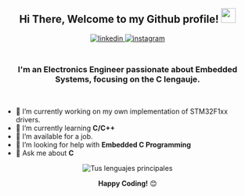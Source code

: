 <div align="center">
<h2> Hi There, Welcome to my Github profile! <img src="https://github.com/abdoachhoubi/abdoachhoubi/blob/main/gifs/Hi.gif" width="30"></h2>
<a href="https://www.linkedin.com/in/kelvin-arath-garc%C3%ADa-gonz%C3%A1lez-a3ab0a248/?locale=es_ES" target="_blank">
<img src=https://img.shields.io/badge/linkedin-%2300acee.svg?color=405DE6&style=for-the-badge&logo=linkedin&logoColor=white alt=linkedin style="margin-bottom: 5px;" />
</a>
<a href="https://www.instagram.com/arathhh8/" target="_blank">
<img src=https://img.shields.io/badge/instagram-%ff5851db.svg?color=C13584&style=for-the-badge&logo=instagram&logoColor=white alt=instagram style="margin-bottom: 5px;" />
</a>
<br />
<br />

<h3>I'm an Electronics Engineer passionate about Embedded Systems, focusing on the C lengauje.</h3>
<br />

</div>



- 🔭 I’m currently working on my own implementation of STM32F1xx drivers.
- 🌱 I’m currently learning **C/C++**
- 🤝 I’m available for a job.
- 🤔 I’m looking for help with **Embedded C Programming**
- 💬 Ask me about **C**

<div align="center">

![Tus lenguajes principales](https://github-readme-stats.vercel.app/api/top-langs/?username=Arathhh8&layout=compact&theme=dark&bg_color=0A0A0A)

**Happy Coding!** 😊

</div>

